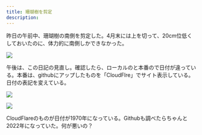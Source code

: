 ```yaml
---
title: 珊瑚樹を剪定
description: 
---
```


昨日の午前中、珊瑚樹の南側を剪定した。4月末には上を切って、20cm位低くしておいたのに、体力的に南側しかできなかった。

![](/img/2022-05-05.jpg)

午後は、この日記の見直し。確認したら、ローカルのと本番ので日付が違っている。本番は、githubにアップしたものを「CloudFlre」でサイト表示している。日付の表記を変えている。

![](/img/Localhostの表示.jpg)

![](/img/CloudFlareの表示.jpg)

CloudFlareのものが日付が1970年になっている。Githubも調べたらちゃんと2022年になっていた。何が悪いの？
